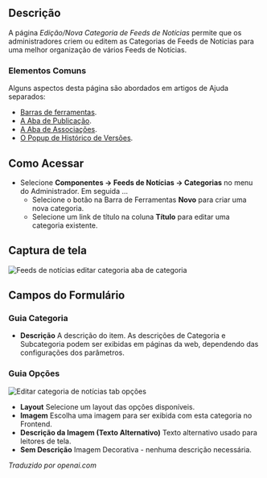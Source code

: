 <!-- Filename: Help4.x:News_Feeds:_New_or_Edit_Category  / Display title: Feeds de Notícias: Editar Categoria -->

## Descrição

A página *Edição/Nova Categoria de Feeds de Notícias* permite que os administradores criem
ou editem as Categorias de Feeds de Notícias para uma melhor organização de vários Feeds de Notícias.

### Elementos Comuns

Alguns aspectos desta página são abordados em artigos de Ajuda separados:

* [Barras de ferramentas](jdocmanual?article=help/common-elements/toolbars).
* [A Aba de Publicação](jdocmanual?article=help/common-elements/edit-publishing).
* [A Aba de Associações](jdocmanual?article=help/common-elements/edit-associations).
* [O Popup de Histórico de Versões](jdocmanual?article=help/common-elements/edit-version-history).

## Como Acessar

- Selecione **Componentes → Feeds de Notícias → Categorias** no menu
  do Administrador. Em seguida ...
  - Selecione o botão na Barra de Ferramentas **Novo** para criar uma nova categoria.
  - Selecione um link de título na coluna **Título** para editar uma categoria existente.

## Captura de tela

![Feeds de notícias editar categoria aba de categoria](../../../ptbr/images/news-feeds/news-feeds-edit-category-category-tab.png)

## Campos do Formulário

### Guia Categoria

- **Descrição** A descrição do item. As descrições de Categoria e Subcategoria podem ser exibidas em páginas da web, dependendo das configurações dos parâmetros.

### Guia Opções

![Editar categoria de notícias tab opções](../../../ptbr/images/news-feeds/news-feeds-edit-category-options-tab.png)

- **Layout** Selecione um layout das opções disponíveis.
- **Imagem** Escolha uma imagem para ser exibida com esta categoria no Frontend.
- **Descrição da Imagem (Texto Alternativo)** Texto alternativo usado para leitores de tela.
- **Sem Descrição** Imagem Decorativa - nenhuma descrição necessária.

*Traduzido por openai.com*

